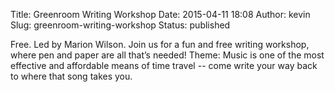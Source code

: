Title: Greenroom Writing Workshop
Date: 2015-04-11 18:08
Author: kevin
Slug: greenroom-writing-workshop
Status: published

Free. Led by Marion Wilson. Join us for a fun and free writing workshop, where pen and paper are all that’s needed! Theme: Music is one of the most effective and affordable means of time travel -- come write your way back to where that song takes you.
